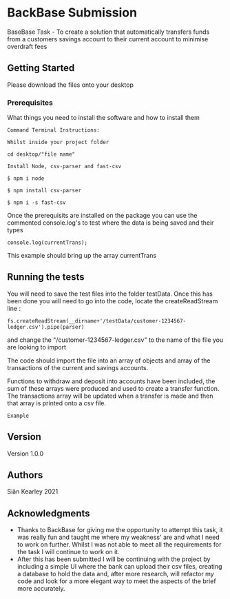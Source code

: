 # BackBase Submission

BaseBase Task - To create a solution that automatically transfers funds from a customers savings account to their current account to minimise overdraft fees

## Getting Started

Please download the files onto your desktop

### Prerequisites

What things you need to install the software and how to install them

```
Command Terminal Instructions:

Whilst inside your project folder 

cd desktop/"file name" 

Install Node, csv-parser and fast-csv

$ npm i node

$ npm install csv-parser 

$ npm i -s fast-csv
```

Once the prerequisits are installed on the package you can use the commented console.log's to test where the data is being saved and their types

```
console.log(currentTrans); 

```

This example should bring up the array currentTrans

## Running the tests

You will need to save the test files into the folder testData.
Once this has been done you will need to go into the code, locate the createReadStream line :

```
fs.createReadStream(__dirname+'/testData/customer-1234567-ledger.csv').pipe(parser)
```

and change the "/customer-1234567-ledger.csv" to the name of the file you are looking to import

The code should import the file into an array of objects and array of the transactions of the current and savings accounts.

Functions to withdraw and deposit into accounts have been included, the sum of these arrays were produced and used to create a transfer function. The transactions array will be updated when a transfer is made and then that array is printed onto a csv file.

```
Example 
```

## Version

Version 1.0.0

## Authors

Siân Kearley 2021


## Acknowledgments

* Thanks to BackBase for giving me the opportunity to attempt this task, it was really fun and taught me where my weakness' are and what I need to work on further. Whilst I was not able to meet all the requirements for the task I will continue to work on it.
* After this has been submitted I will be continuing with the project by including a simple UI where the bank can upload their csv files, creating a database to hold the data and, after more research, will refactor my code and look for a more elegant way to meet the aspects of the brief more accurately. 




